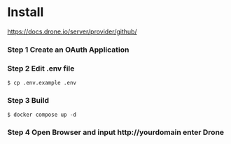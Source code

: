 # Install

https://docs.drone.io/server/provider/github/

### Step 1 Create an OAuth Application

### Step 2 Edit .env file
```
$ cp .env.example .env
```

### Step 3 Build
```
$ docker compose up -d
```

### Step 4 Open Browser and input http://yourdomain enter Drone